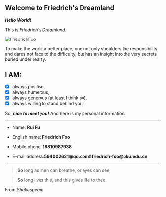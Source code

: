 ## Welcome to Friedrich's Dreamland

***Hello World!***

This is *Friedrich's Dreamland.*

![FriedrichFoo](https://avatars1.githubusercontent.com/u/43376792?s=400&u=480b27b597aa8a845708759d741e1a036533073f&v=4)

To make the world a better place, one not only shoulders the responsibility and dares not face to the difficulty, but has an insight into the very secrets buried under reality.

## I AM:

- [x] always positive,
- [x] always humerous,
- [x] always generous (at least I think so),
- [x] always willing to stand behind you!
 
So, ***nice to meet you!*** And here is my personal information.

***
* Name: **Rui Fu**
 
* English name: **Friedrich Foo**
 
* Mobile phone: **18810987938**
 
* E-mail address:**594002621@qq.com**&**friedrich-foo@pku.edu.cn**

***
 
  >**So** long as men can breathe, or eyes can see,
 
  >**So** long lives this, and this gives life to thee.
  
   From *Shakespeare*

